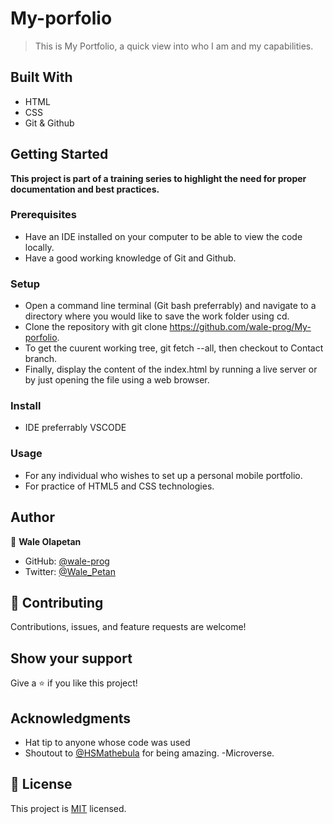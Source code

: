 # My-porfolio

> This is My Portfolio, a quick view into who I am and my capabilities.


## Built With

- HTML
- CSS
- Git & Github

## Getting Started

**This project is part of a training series to highlight the need for proper documentation and best practices.**


### Prerequisites
- Have an IDE installed on your computer to be able to view the code locally.
- Have a good working knowledge of Git and Github.

### Setup
- Open a command line terminal (Git bash preferrably) and navigate to a directory where you would like to save the work folder using cd.
- Clone the repository with git clone https://github.com/wale-prog/My-porfolio.
- To get the cuurent working tree, git fetch --all, then checkout to Contact branch.
- Finally, display the content of the index.html by running a live server or by just opening the file using a web browser.

### Install
- IDE preferrably VSCODE

### Usage
- For any individual who wishes to set up a personal mobile portfolio.
- For practice of HTML5 and CSS technologies.


## Author

👤 **Wale Olapetan**

- GitHub: [@wale-prog](https://github.com/wale-prog)
- Twitter: [@Wale_Petan](https://twitter.com/Wale_Petan)


## 🤝 Contributing

Contributions, issues, and feature requests are welcome!



## Show your support

Give a ⭐️ if you like this project!

## Acknowledgments

- Hat tip to anyone whose code was used
- Shoutout to [@HSMathebula](https://github.com/HSMathebula) for being amazing.
-Microverse.

## 📝 License


This project is [MIT](./MIT.md) licensed.
